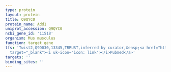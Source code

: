 ```yaml
---
type: protein
layout: protein
title: Q9QYC0
protein_name: Add1
uniprot_accession: Q9QYC0
ncbi_gene_id: '11518'
organism: Mus musculus
function: target gene
tfs: 'Twist2,Q9D030,13345,TRRUST,inferred by curator,&ensp;<a href="https://www.ncbi.nlm.nih.gov/pubmed/?term=14654692%5Buid%5D"
  target="_blank"><i uk-icon="icon: link"></i>Pubmed</a>'
targets: ''
binding_sites: ''
---
```


